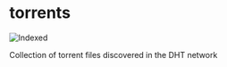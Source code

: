 torrents 
========
![Indexed](https://img.shields.io/badge/indexed-98963-blue)

Collection of torrent files discovered in the DHT network
